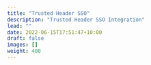 ```yaml
---
title: "Trusted Header SSO"
description: "Trusted Header SSO Integration"
lead: ""
date: 2022-06-15T17:51:47+10:00
draft: false
images: []
weight: 400
---
```

